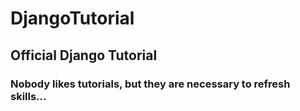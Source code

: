 # DjangoTutorial

## Official Django Tutorial

### Nobody likes tutorials, but they are necessary to refresh skills...
